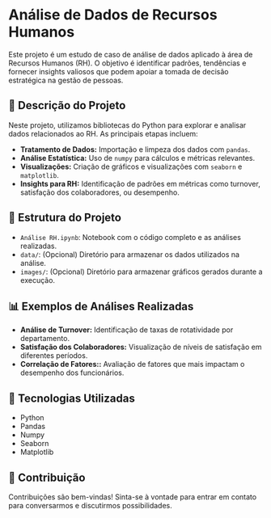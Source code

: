 # Análise de Dados de Recursos Humanos

Este projeto é um estudo de caso de análise de dados aplicado à área de Recursos Humanos (RH). O objetivo é identificar padrões, tendências e fornecer insights valiosos que podem apoiar a tomada de decisão estratégica na gestão de pessoas.

## 📑 Descrição do Projeto

Neste projeto, utilizamos bibliotecas do Python para explorar e analisar dados relacionados ao RH. As principais etapas incluem:

- **Tratamento de Dados:** Importação e limpeza dos dados com `pandas`.
- **Análise Estatística:** Uso de `numpy` para cálculos e métricas relevantes.
- **Visualizações:** Criação de gráficos e visualizações com `seaborn` e `matplotlib`.
- **Insights para RH:** Identificação de padrões em métricas como turnover, satisfação dos colaboradores, ou desempenho.

## 📂 Estrutura do Projeto

- `Análise RH.ipynb`: Notebook com o código completo e as análises realizadas.
- `data/`: (Opcional) Diretório para armazenar os dados utilizados na análise.
- `images/`: (Opcional) Diretório para armazenar gráficos gerados durante a execução.

## 📊 Exemplos de Análises Realizadas

- **Análise de Turnover:** Identificação de taxas de rotatividade por departamento.
- **Satisfação dos Colaboradores:** Visualização de níveis de satisfação em diferentes períodos.
- **Correlação de Fatores::** Avaliação de fatores que mais impactam o desempenho dos funcionários.

## 🔧 Tecnologias Utilizadas

- Python
- Pandas
- Numpy
- Seaborn
- Matplotlib

## 🤝 Contribuição
Contribuições são bem-vindas! Sinta-se à vontade para entrar em contato para conversarmos e discutirmos possibilidades.